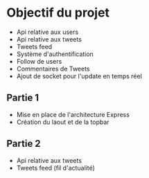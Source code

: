 # Objectif du projet

- Api relative aux users
- Api relative aux tweets
- Tweets feed
- Système d'authentification
- Follow de users
- Commentaires de Tweets
- Ajout de socket pour l'update en temps réel

## Partie 1

- Mise en place de l'architecture Express
- Création du laout et de la topbar

## Partie 2

- Api relative aux tweets
- Tweets feed (fil d'actualité)